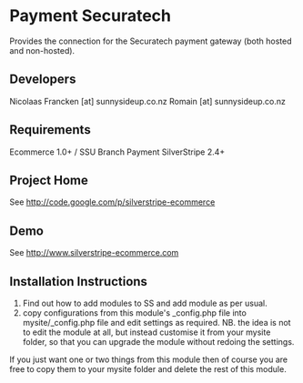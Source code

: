 
Payment Securatech
================================================================================

Provides the connection for the Securatech payment
gateway (both hosted and non-hosted).

Developers
-----------------------------------------------
Nicolaas Francken [at] sunnysideup.co.nz
Romain [at] sunnysideup.co.nz

Requirements
-----------------------------------------------
Ecommerce 1.0+ / SSU Branch
Payment
SilverStripe 2.4+

Project Home
-----------------------------------------------
See http://code.google.com/p/silverstripe-ecommerce

Demo
-----------------------------------------------
See http://www.silverstripe-ecommerce.com

Installation Instructions
-----------------------------------------------
1. Find out how to add modules to SS and add module as per usual.
2. copy configurations from this module's _config.php file
into mysite/_config.php file and edit settings as required.
NB. the idea is not to edit the module at all, but instead customise
it from your mysite folder, so that you can upgrade the module without redoing the settings.

If you just want one or two things from this module
then of course you are free to copy them to your
mysite folder and delete the rest of this module.
